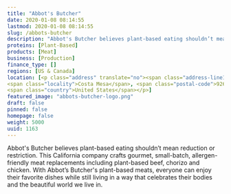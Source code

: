 ```yaml
---
title: "Abbot's Butcher"
date: 2020-01-08 08:14:55
lastmod: 2020-01-08 08:14:55
slug: /abbots-butcher
description: "Abbot's Butcher believes plant-based eating shouldn’t mean reduction or restriction. This California company crafts gourmet, small-batch, allergen-friendly meat replacements including plant-based beef, chorizo and chicken. With Abbot’s Butcher's plant-based meats, everyone can enjoy their favorite dishes while still living in a way that celebrates their bodies and the beautiful world we live in."
proteins: [Plant-Based]
products: [Meat]
business: [Production]
finance_type: []
regions: [US & Canada]
location: [<p class="address" translate="no"><span class="address-line1">Fair Drive</span><br>
<span class="locality">Costa Mesa</span>, <span class="postal-code">92626</span><br>
<span class="country">United States</span></p>]
featured_image: "abbots-butcher-logo.png"
draft: false
pinned: false
homepage: false
weight: 5000
uuid: 1163
---
```

<p>Abbot's Butcher believes plant-based eating shouldn’t mean reduction or restriction. This California company crafts gourmet, small-batch, allergen-friendly meat replacements including plant-based beef, chorizo and chicken. With Abbot’s Butcher's plant-based meats, everyone can enjoy their favorite dishes while still living in a way that celebrates their bodies and the beautiful world we live in.</p>
